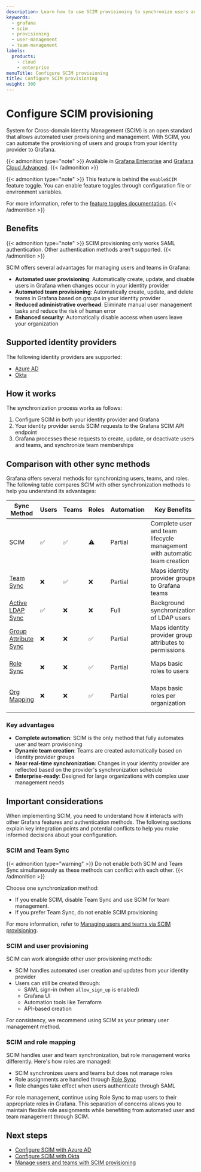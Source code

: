```yaml
---
description: Learn how to use SCIM provisioning to synchronize users and groups from your identity provider to Grafana. SCIM enables automated user management, team provisioning, and enhanced security through real-time synchronization with your identity provider.
keywords:
  - grafana
  - scim
  - provisioning
  - user-management
  - team-management
labels:
  products:
    - cloud
    - enterprise
menuTitle: Configure SCIM provisioning
title: Configure SCIM provisioning
weight: 300
---
```


# Configure SCIM provisioning

System for Cross-domain Identity Management (SCIM) is an open standard that allows automated user provisioning and management. With SCIM, you can automate the provisioning of users and groups from your identity provider to Grafana.

{{< admonition type="note" >}}
Available in [Grafana Enterprise](../../../introduction/grafana-enterprise/) and [Grafana Cloud Advanced](/docs/grafana-cloud/).
{{< /admonition >}}

{{< admonition type="note" >}}
This feature is behind the `enableSCIM` feature toggle.
You can enable feature toggles through configuration file or environment variables.

For more information, refer to the [feature toggles documentation](/docs/grafana/<GRAFANA_VERSION>/setup-grafana/configure-grafana/#feature_toggles).
{{< /admonition >}}

## Benefits

{{< admonition type="note" >}}
SCIM provisioning only works SAML authentication.
Other authentication methods aren't supported.
{{< /admonition >}}

SCIM offers several advantages for managing users and teams in Grafana:

- **Automated user provisioning**: Automatically create, update, and disable users in Grafana when changes occur in your identity provider
- **Automated team provisioning**: Automatically create, update, and delete teams in Grafana based on groups in your identity provider
- **Reduced administrative overhead**: Eliminate manual user management tasks and reduce the risk of human error
- **Enhanced security**: Automatically disable access when users leave your organization

## Supported identity providers

The following identity providers are supported:

- [Azure AD](../configure-authentication/azuread/)
- [Okta](../configure-authentication/saml/)

## How it works

The synchronization process works as follows:

1. Configure SCIM in both your identity provider and Grafana
2. Your identity provider sends SCIM requests to the Grafana SCIM API endpoint
3. Grafana processes these requests to create, update, or deactivate users and teams, and synchronize team memberships

## Comparison with other sync methods

Grafana offers several methods for synchronizing users, teams, and roles.
The following table compares SCIM with other synchronization methods to help you understand its advantages:

| Sync Method                                                                    | Users | Teams | Roles | Automation | Key Benefits                                                             | Limitations                                                  | On-Prem | Cloud |
| ------------------------------------------------------------------------------ | ----- | ----- | ----- | ---------- | ------------------------------------------------------------------------ | ------------------------------------------------------------ | ------- | ----- |
| SCIM                                                                           | ✅    | ✅    | ⚠️    | Partial    | Complete user and team lifecycle management with automatic team creation | Requires SAML authentication; uses Role Sync for basic roles | ✅      | ✅    |
| [Team Sync](../configure-team-sync/)                                           | ❌    | ✅    | ❌    | Partial    | Maps identity provider groups to Grafana teams                           | Requires manual team creation                                | ✅      | ✅    |
| [Active LDAP Sync](../configure-authentication/enhanced-ldap/)                 | ✅    | ❌    | ❌    | Full       | Background synchronization of LDAP users                                 | Limited to LDAP environments                                 | ✅      | ❌    |
| [Group Attribute Sync](../configure-group-attribute-sync/)                     | ❌    | ❌    | ✅    | Partial    | Maps identity provider group attributes to permissions                   | Limited to identity provider attributes                      | ✅      | ✅    |
| [Role Sync](../configure-authentication/saml#configure-role-sync)              | ❌    | ❌    | ✅    | Partial    | Maps basic roles to users                                                | Limited to basic roles only                                  | ✅      | ✅    |
| [Org Mapping](../configure-authentication/saml#configure-organization-mapping) | ❌    | ❌    | ✅    | Partial    | Maps basic roles per organization                                        | Only available for on-premises deployments                   | ✅      | ❌    |

### Key advantages

- **Complete automation**: SCIM is the only method that fully automates user and team provisioning
- **Dynamic team creation**: Teams are created automatically based on identity provider groups
- **Near real-time synchronization**: Changes in your identity provider are reflected based on the provider's synchronization schedule
- **Enterprise-ready**: Designed for large organizations with complex user management needs

## Important considerations

When implementing SCIM, you need to understand how it interacts with other Grafana features and authentication methods. The following sections explain key integration points and potential conflicts to help you make informed decisions about your configuration.

### SCIM and Team Sync

{{< admonition type="warning" >}}
Do not enable both SCIM and Team Sync simultaneously as these methods can conflict with each other.
{{< /admonition >}}

Choose one synchronization method:

- If you enable SCIM, disable Team Sync and use SCIM for team management.
- If you prefer Team Sync, do not enable SCIM provisioning

For more information, refer to [Managing users and teams via SCIM provisioning](managing-users-teams/).

### SCIM and user provisioning

SCIM can work alongside other user provisioning methods:

- SCIM handles automated user creation and updates from your identity provider
- Users can still be created through:
  - SAML sign-in (when `allow_sign_up` is enabled)
  - Grafana UI
  - Automation tools like Terraform
  - API-based creation

For consistency, we recommend using SCIM as your primary user management method.

### SCIM and role mapping

SCIM handles user and team synchronization, but role management works differently. Here's how roles are managed:

- SCIM synchronizes users and teams but does not manage roles
- Role assignments are handled through [Role Sync](../configure-authentication/saml#configure-role-sync)
- Role changes take effect when users authenticate through SAML

For role management, continue using Role Sync to map users to their appropriate roles in Grafana. This separation of concerns allows you to maintain flexible role assignments while benefiting from automated user and team management through SCIM.

## Next steps

- [Configure SCIM with Azure AD](azuread/)
- [Configure SCIM with Okta](okta/)
- [Manage users and teams with SCIM provisioning](manage-users-teams/)
